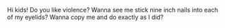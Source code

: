 Hi kids!
Do you like violence?
Wanna see me stick nine inch nails into each of my eyelids?
Wanna copy me and do exactly as I did?
